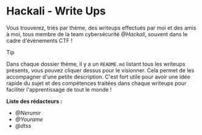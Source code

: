# Hackali - Write Ups

Vous trouverez, triés par thème, des writeups effectués par moi et des amis à moi, tous membre de la team cybersécurité *@Hackali*, souvent dans le cadre d'évènements CTF !

> [!TIP]
> Dans chaque dossier thème, il y a un `README.md` listant tous les writeups présents, vous pouvez cliquer dessus pour le visionner. Cela permet de les accompagner d'une petite description. C'est fort utile pour avoir une idée rapide du sujet et des compétences traitées dans chaque writeups pour faciliter l'apprentissage de tout le monde !

**Liste des rédacteurs :**

- *@Nerumir*
- *@Yourame*
- *@dtss*
